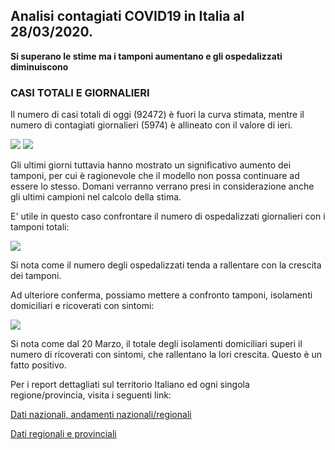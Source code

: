 ## Analisi contagiati COVID19 in Italia al 28/03/2020.

<div class="fb-like" data-href="https://marcelchiarello.github.io/showdata/" data-width="" data-layout="button_count" data-action="recommend" data-size="large" data-share="true"></div>

**Si superano le stime ma i tamponi aumentano e gli ospedalizzati diminuiscono** 

### CASI TOTALI E GIORNALIERI

Il numero di casi totali di oggi (92472) è fuori la curva stimata, mentre il numero di contagiati giornalieri (5974) è allineato con il valore di ieri.

<img src="https://marcelchiarello.github.io/showdata/RUN_28_03/RUN1/RUN_DATA_FIT_ITALIA_REGIONI_01.png?raw=true"/>

<img src="https://marcelchiarello.github.io/showdata/RUN_28_03/RUN1/RUN_DATA_FIT_ITALIA_REGIONI_02.png?raw=true"/>

Gli ultimi giorni tuttavia hanno mostrato un significativo aumento dei tamponi, per cui è ragionevole che il modello non possa continuare ad essere lo stesso.
Domani verranno verrano presi in considerazione anche gli ultimi campioni nel calcolo della stima.

E' utile in questo caso confrontare il numero di ospedalizzati giornalieri con i tamponi totali:

<img src="https://marcelchiarello.github.io/showdata/images/figArticle1_28_03.png?raw=true"/>

Si nota come il numero degli ospedalizzati tenda a rallentare con la crescita dei tamponi.

Ad ulteriore conferma, possiamo mettere a confronto tamponi, isolamenti domiciliari e ricoverati con sintomi:

<img src="https://marcelchiarello.github.io/showdata/RUN_28_03/RUN1/RUN_DATA_FIT_ITALIA_REGIONI_06.png?raw=true"/>


Si nota come dal 20 Marzo, il totale degli isolamenti domiciliari superi il numero di ricoverati con sintomi, che rallentano la lori crescita.
Questo è un fatto positivo.


Per i report dettagliati sul territorio Italiano ed ogni singola regione/provincia, visita i seguenti link:

[Dati nazionali, andamenti nazionali/regionali](https://marcelchiarello.github.io/showdata/RUN_28_03/RUN1/RUN.html)

[Dati regionali e provinciali](https://marcelchiarello.github.io/showdata/RUN_28_03/RUN2/RUN.html)
 
 
<div class="fb-like" data-href="https://marcelchiarello.github.io/showdata/" data-width="" data-layout="button_count" data-action="recommend" data-size="large" data-share="true"></div>
